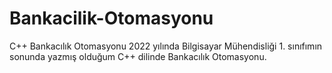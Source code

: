 # Bankacilik-Otomasyonu
C++ Bankacılık Otomasyonu
2022 yılında Bilgisayar Mühendisliği 1. sınıfımın sonunda yazmış olduğum C++ dilinde Bankacılık Otomasyonu.
